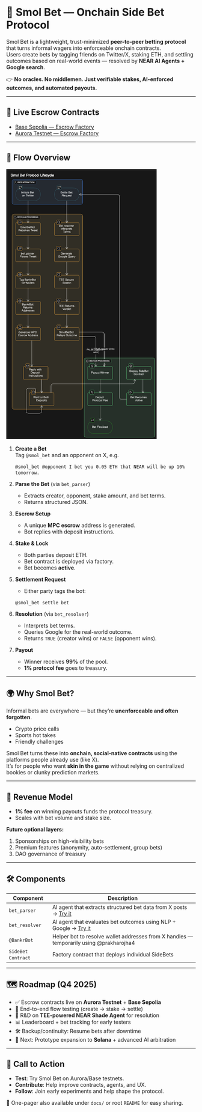 # 🧃 Smol Bet — Onchain Side Bet Protocol

Smol Bet is a lightweight, trust-minimized **peer-to-peer betting protocol** that turns informal wagers into enforceable onchain contracts.  
Users create bets by tagging friends on Twitter/X, staking ETH, and settling outcomes based on real-world events — resolved by **NEAR AI Agents + Google search**.

👉 **No oracles. No middlemen. Just verifiable stakes, AI-enforced outcomes, and automated payouts.**

---

## 🚀 Live Escrow Contracts

- [Base Sepolia — Escrow Factory](https://sepolia.basescan.org/address/0xfd5152d481cb46ea91aa317782e5963edc45a609)  
- [Aurora Testnet — Escrow Factory](https://explorer.testnet.aurora.dev/address/0x402BB0aD0B394EB38ebAA0a5c271eE01341e2AF0)  

---

## 🔁 Flow Overview

<img src="./public/smol_bet_flow.png" alt="Smol Bet flow" width="400"/>

1. **Create a Bet**  
   Tag `@smol_bet` and an opponent on X, e.g.  
   ```
   @smol_bet @opponent I bet you 0.05 ETH that NEAR will be up 10% tomorrow.
   ```

2. **Parse the Bet** (via `bet_parser`)  
   - Extracts creator, opponent, stake amount, and bet terms.  
   - Returns structured JSON.  

3. **Escrow Setup**  
   - A unique **MPC escrow** address is generated.  
   - Bot replies with deposit instructions.  

4. **Stake & Lock**  
   - Both parties deposit ETH.  
   - Bet contract is deployed via factory.  
   - Bet becomes **active**.  

5. **Settlement Request**  
   - Either party tags the bot:  
   ```
   @smol_bet settle bet
   ```

6. **Resolution** (via `bet_resolver`)  
   - Interprets bet terms.  
   - Queries Google for the real-world outcome.  
   - Returns `TRUE` (creator wins) or `FALSE` (opponent wins).  

7. **Payout**  
   - Winner receives **99%** of the pool.  
   - **1% protocol fee** goes to treasury.  

---

## 🌍 Why Smol Bet?

Informal bets are everywhere — but they’re **unenforceable and often forgotten**.  

- Crypto price calls  
- Sports hot takes  
- Friendly challenges  

Smol Bet turns these into **onchain, social-native contracts** using the platforms people already use (like X).  
It’s for people who want **skin in the game** without relying on centralized bookies or clunky prediction markets.  

---

## 💸 Revenue Model

- **1% fee** on winning payouts funds the protocol treasury.  
- Scales with bet volume and stake size.  

**Future optional layers:**  
1. Sponsorships on high-visibility bets  
2. Premium features (anonymity, auto-settlement, group bets)  
3. DAO governance of treasury  

---

## 🛠 Components

| Component          | Description                                                                                                                                         |
| ------------------ | --------------------------------------------------------------------------------------------------------------------------------------------------- |
| `bet_parser`       | AI agent that extracts structured bet data from X posts → [Try it](https://app.near.ai/agents/ai-creator.near/bet-parser/latest)                    |
| `bet_resolver`     | AI agent that evaluates bet outcomes using NLP + Google → [Try it](https://app.near.ai/agents/ai-creator.near/Bet_Resolver/latest)                  |
| `@BankrBot`        | Helper bot to resolve wallet addresses from X handles — temporarily using @prakharojha4                                                             |
| `SideBet Contract` | Factory contract that deploys individual SideBets                                                                                                   |

---

## 🗺 Roadmap (Q4 2025)

- ✅ Escrow contracts live on **Aurora Testnet** + **Base Sepolia**  
- 🔄 End-to-end flow testing (create → stake → settle)  
- 🔬 R&D on **TEE-powered NEAR Shade Agent** for resolution  
- 📊 Leaderboard + bet tracking for early testers  
- 🛠 Backup/continuity: Resume bets after downtime  
- 🔮 Next: Prototype expansion to **Solana** + advanced AI arbitration  

---

## 📣 Call to Action

- **Test**: Try Smol Bet on Aurora/Base testnets.  
- **Contribute**: Help improve contracts, agents, and UX.  
- **Follow**: Join early experiments and help shape the protocol.  

📂 One-pager also available under `docs/` or root `README` for easy sharing.
